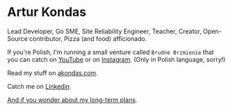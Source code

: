 # Artur Kondas

Lead Developer, Go SME, Site Reliability Engineer, Teacher, Creator, Open-Source contributor, Pizza (and food) afficionado.

If you're Polish, I'm running a small venture called `Brudne Brzmienie` that you can catch on [YouTube](https://www.youtube.com/@brudnebrzmienie) or on [Instagram](https://www.instagram.com/brudne_brzmienie/). (Only in Polish language, sorry!)

Read my stuff on [akondas.com](https://akondas.com).

Catch me on [Linkedin](https://www.linkedin.com/in/arturkondas/).

[And if you wonder about my long-term plans](https://github.com/docker/cli/issues/267#issuecomment-695149477).

